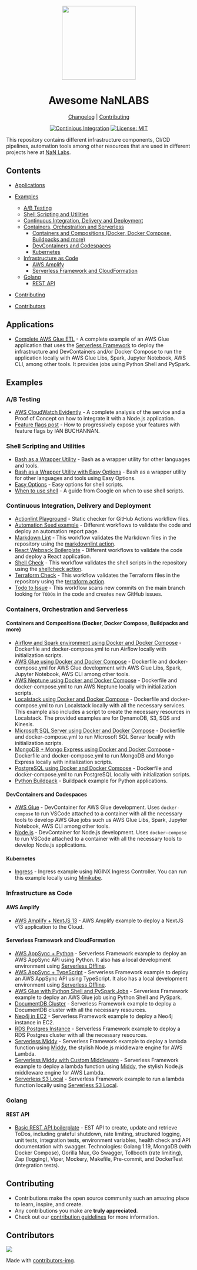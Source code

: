<!--lint disable double-link awesome-heading awesome-git-repo-age awesome-toc-->

<div align="center">
<p>
    <img
        style="width: 200px"
        width="200"
        src="https://avatars.githubusercontent.com/u/4426989?s=200&v=4"
    >
</p>
<h1>Awesome NaNLABS</h1>

[Changelog](#) |
[Contributing](./CONTRIBUTING.md)

</div>
<div align="center">

[![Continious Integration][cibadge]][ciurl]
[![License: MIT][licensebadge]][licenseurl]

</div>

This repository contains different infrastructure components, CI/CD pipelines, automation tools
among other resources that are used in different projects here at [NaN Labs](https://www.nanlabs.com/).

## Contents

- [Applications](#applications)
- [Examples](#examples)

  - [A/B Testing](#ab-testing)
  - [Shell Scripting and Utilities](#shell-scripting-and-utilities)
  - [Continuous Integration, Delivery and Deployment](#continuous-integration-delivery-and-deployment)
  - [Containers, Orchestration and Serverless](#containers-orchestration-and-serverless)
    - [Containers and Compositions (Docker, Docker Compose, Buildpacks and more)](#containers-and-compositions-docker-docker-compose-buildpacks-and-more)
    - [DevContainers and Codespaces](#devcontainers-and-codespaces)
    - [Kubernetes](#kubernetes)
  - [Infrastructure as Code](#infrastructure-as-code)
    - [AWS Amplify](#aws-amplify)
    - [Serverless Framework and CloudFormation](#serverless-framework-and-cloudformation)
  - [Golang](#golang)
    - [REST API](#rest-api)

- [Contributing](#contributing)
- [Contributors](#contributors)

## Applications

- [Complete AWS Glue ETL](https://github.com/nanlabs/devops-reference/tree/main/examples/_apps/serverless-glue/) - A complete example of an AWS Glue application that uses the [Serverless Framework](https://www.serverless.com/) to deploy the infrastructure and DevContainers and/or Docker Compose to run the application locally with AWS Glue Libs, Spark, Jupyter Notebook, AWS CLI, among other tools. It provides jobs using Python Shell and PySpark.

## Examples

### A/B Testing

- [AWS CloudWatch Evidently](https://github.com/nanlabs/devops-reference/tree/main/examples/services/aws-cloudwatch-evidently/) - A complete analysis of the service and a Proof of Concept on how to integrate it with a Node.js application.
- [Feature flags post](https://www.atlassian.com/continuous-delivery/principles/feature-flags) - How to progressively expose your features with feature flags by IAN BUCHANNAN.

### Shell Scripting and Utilities

- [Bash as a Wrapper Utility](https://github.com/nanlabs/devops-reference/tree/main/examples/scripts/bash-as-a-wrapper-utility-basic/) - Bash as a wrapper utility for other languages and tools.
- [Bash as a Wrapper Utility with Easy Options](https://github.com/nanlabs/devops-reference/tree/main/examples/scripts/bash-as-a-wrapper-utility-with-easy-options/) - Bash as a wrapper utility for other languages and tools using Easy Options.
- [Easy Options](https://github.com/nanlabs/devops-reference/tree/main/examples/scripts/easy-options/) - Easy options for shell scripts.
- [When to use shell](https://google.github.io/styleguide/shellguide.html#when-to-use-shell) - A guide from Google on when to use shell scripts.

### Continuous Integration, Delivery and Deployment

- [Actionlint Playground](https://rhysd.github.io/actionlint/) - Static checker for GitHub Actions workflow files.
- [Automation Seed example](https://github.com/nanlabs/automation-seed/tree/main/.github/workflows) - Different workflows to validate the code and deploy an automation report page.
- [Markdown Lint](https://github.com/nanlabs/devops-reference/tree/main/.github/workflows/markdownlint.yml) - This workflow validates the Markdown files in the repository using the [markdownlint action](https://github.com/marketplace/actions/markdown-lint).
- [React Webpack Boilerplate](https://github.com/nanlabs/react-webpack-boilerplate/tree/main/.github/workflows) - Different workflows to validate the code and deploy a React application.
- [Shell Check](https://github.com/nanlabs/devops-reference/tree/main/.github/workflows/shellcheck.yml) - This workflow validates the shell scripts in the repository using the [shellcheck action](https://github.com/ludeeus/action-shellcheck).
- [Terraform Check](https://github.com/nanlabs/devops-reference/tree/main/.github/workflows/tf-check.yml) - This workflow validates the Terraform files in the repository using the [terraform action](https://github.com/dflook/terraform-fmt-check).
- [Todo to Issue](https://github.com/nanlabs/devops-reference/tree/main/.github/workflows/todo.yml) - This workflow scans new commits on the main branch looking for `TODO`s in the code and creates new GitHub issues.

### Containers, Orchestration and Serverless

#### Containers and Compositions (Docker, Docker Compose, Buildpacks and more)

- [Airflow and Spark environment using Docker and Docker Compose](https://github.com/nanlabs/devops-reference/tree/main/examples/docker/airflow/) - Dockerfile and docker-compose.yml to run Airflow locally with initialization scripts.
- [AWS Glue using Docker and Docker Compose](https://github.com/nanlabs/devops-reference/tree/main/examples/docker/glue/) - Dockerfile and docker-compose.yml for AWS Glue development with AWS Glue Libs, Spark, Jupyter Notebook, AWS CLI among other tools.
- [AWS Neptune using Docker and Docker Compose](https://github.com/nanlabs/devops-reference/tree/main/examples/docker/neptune/) - Dockerfile and docker-compose.yml to run AWS Neptune locally with initialization scripts.
- [Localstack using Docker and Docker Compose](https://github.com/nanlabs/devops-reference/tree/main/examples/docker/localstack/) - Dockerfile and docker-compose.yml to run Localstack locally with all the necessary services. This example also includes a script to create the necessary resources in Localstack. The provided examples are for DynamoDB, S3, SQS and Kinesis.
- [Microsoft SQL Server using Docker and Docker Compose](https://github.com/nanlabs/devops-reference/tree/main/examples/docker/mssql/) - Dockerfile and docker-compose.yml to run Microsoft SQL Server locally with initialization scripts.
- [MongoDB + Mongo Express using Docker and Docker Compose](https://github.com/nanlabs/devops-reference/tree/main/examples/docker/mongodb/) - Dockerfile and docker-compose.yml to run MongoDB and Mongo Express locally with initialization scripts.
- [PostgreSQL using Docker and Docker Compose](https://github.com/nanlabs/devops-reference/tree/main/examples/docker/postgres/) - Dockerfile and docker-compose.yml to run PostgreSQL locally with initialization scripts.
- [Python Buildpack](https://github.com/nanlabs/devops-reference/tree/main/examples/buildpacks/python#readme) - Buildpack example for Python applications.

#### DevContainers and Codespaces

- [AWS Glue](https://github.com/nanlabs/devops-reference/tree/main/examples/devcontainers/glue/) - DevContainer for AWS Glue development. Uses `docker-compose` to run VSCode attached to a container with all the necessary tools to develop AWS Glue jobs such us AWS Glue Libs, Spark, Jupyter Notebook, AWS CLI among other tools.
- [Node.js](https://github.com/nanlabs/devops-reference/tree/main/examples/devcontainers/nodejs/) - DevContainer for Node.js development. Uses `docker-compose` to run VSCode attached to a container with all the necessary tools to develop Node.js applications.

#### Kubernetes

- [Ingress](https://github.com/nanlabs/devops-reference/tree/main/examples/kubernetes/ingress/) - Ingress example using NGINX Ingress Controller. You can run this example locally using [Minikube](https://minikube.sigs.k8s.io/docs/start/).

### Infrastructure as Code

#### AWS Amplify

- [AWS Amplify + NextJS 13](https://github.com/nanlabs/devops-reference/tree/main/examples/amplify/amplify-nextjs-deployment/) - AWS Amplify example to deploy a NextJS v13 application to the Cloud.

#### Serverless Framework and CloudFormation

- [AWS AppSync + Python](https://github.com/nanlabs/devops-reference/tree/main/examples/serverless/serverless-appsync-python/) - Serverless Framework example to deploy an AWS AppSync API using Python. It also has a local development environment using [Serverless Offline](https://www.serverless.com/plugins/serverless-offline).
- [AWS AppSync + TypeScript](https://github.com/nanlabs/devops-reference/tree/main/examples/serverless/serverless-appsync-nodejs/) - Serverless Framework example to deploy an AWS AppSync API using TypeScript. It also has a local development environment using [Serverless Offline](https://www.serverless.com/plugins/serverless-offline).
- [AWS Glue with Python Shell and PySpark Jobs](https://github.com/nanlabs/devops-reference/tree/main/examples/serverless/serverless-glue/) - Serverless Framework example to deploy an AWS Glue job using Python Shell and PySpark.
- [DocumentDB Cluster](https://github.com/nanlabs/devops-reference/tree/main/examples/serverless/serverless-documentdb/) - Serverless Framework example to deploy a DocumentDB cluster with all the necessary resources.
- [Neo4j in EC2](https://github.com/nanlabs/devops-reference/tree/main/examples/serverless/serverless-neo4j-ec2/) - Serverless Framework example to deploy a Neo4j instance in EC2.
- [RDS Postgres Instance](https://github.com/nanlabs/devops-reference/tree/main/examples/serverless/serverless-rds-postgres/) - Serverless Framework example to deploy a RDS Postgres cluster with all the necessary resources.
- [Serverless Middy](https://github.com/nanlabs/devops-reference/tree/main/examples/serverless/serverless-middy/) - Serverless Framework example to deploy a lambda function using [Middy](https://middy.js.org/), the stylish Node.js middleware engine for AWS Lambda.
- [Serverless Middy with Custom Middleware](https://github.com/nanlabs/devops-reference/tree/main/examples/serverless/serverless-middy-custom-middleware/) - Serverless Framework example to deploy a lambda function using [Middy](https://middy.js.org/), the stylish Node.js middleware engine for AWS Lambda.
- [Serverless S3 Local](https://github.com/nanlabs/devops-reference/tree/main/examples/serverless/serverless-s3-local/) - Serverless Framework example to run a lambda function locally using [Serverless S3 Local](https://www.serverless.com/plugins/serverless-s3-local).

### Golang

#### REST API

- [Basic REST API boilerplate](https://github.com/nanlabs/nancy.go/tree/main/examples/golang-todo-rest-crud/) - EST API to create, update and retrieve ToDos, including grateful shutdown, rate limiting, structured logging, unit tests, integration tests, environment variables, health check and API documentation with swagger. Technologies: Golang 1.19, MongoDB (with Docker Compose), Gorilla Mux, Go Swagger, Tollbooth (rate limiting), Zap (logging), Viper, Mockery, Makefile, Pre-commit, and DockerTest (integration tests).

## Contributing

- Contributions make the open source community such an amazing place to learn, inspire, and create.
- Any contributions you make are **truly appreciated**.
- Check out our [contribution guidelines](./CONTRIBUTING.md) for more information.

## Contributors

<a href="https://github.com/nanlabs/awesome-nan/contributors">
  <img src="https://contrib.rocks/image?repo=nanlabs/awesome-nan"/>
</a>

Made with [contributors-img](https://contrib.rocks).

[cibadge]: https://github.com/nanlabs/awesome-nan/actions/workflows/ci.yml/badge.svg
[licensebadge]: https://img.shields.io/badge/License-MIT-blue.svg
[ciurl]: https://github.com/nanlabs/awesome-nan/actions/workflows/ci.yml
[licenseurl]: https://github.com/nanlabs/awesome-nan/blob/main/LICENSE
